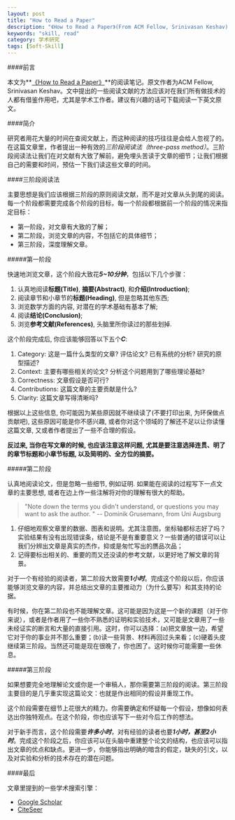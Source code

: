 ```yaml
---
layout: post
title: "How to Read a Paper"
description: "《How to Read a Paper》(From ACM Fellow, Srinivasan Keshav)读后笔记"
keywords: "skill, read"
category: 学术研究
tags: [Soft-Skill]
---
```


####前言

本文为**[《How to Read a Paper》](http://pan.baidu.com/share/link?shareid=1794101145&uk=4130601504 "How to Read a Paper")**的阅读笔记。原文作者为ACM Fellow, Srinivasan Keshav。文中提出的一些阅读文献的方法应该对在我们所有做技术的人都有借鉴作用吧，尤其是学术工作者。建议有兴趣的话可下载阅读一下英文原文。

####简介

研究者用花大量的时间在查阅文献上，而这种阅读的技巧往往是会给人忽视了的。在这篇文章里，作者提出一种有效的*三阶段阅读法（three-pass method）*。三阶段阅读法让我们在对文献有大致了解前，避免埋头苦读于文章的细节；让我们根据自己的需要和时间，预估一下我们读这些文章的时间。

<!-- more -->

####三阶段阅读法

主要思想是我们应该根据三阶段的原则阅读文献，而不是对文章从头到尾的阅读。每一个阶段都需要完成各个阶段的目标，每一个阶段都根据前一个阶段的情况来指定目标：

- 第一阶段，对文章有大致的了解；
- 第二阶段，浏览文章的内容，不包括它的具体细节；
- 第三阶段，深度理解文章。


#####第一阶段

快速地浏览文章，这个阶段大致花***5~10分钟***，包括以下几个步骤：

1. 认真地阅读**标题(Title)**, **摘要(Abstract)**, 和**介绍(Introduction)**;
2. 阅读章节和小章节的**标题(Heading)**, 但是忽略其他东西;
3. 浏览数学方面的内容, 对潜在的学术基础有基本了解;
4. 阅读**结论(Conclusion)**;
5. 浏览**参考文献(References)**, 头脑里所你读过的那些划掉.

这个阶段完成后, 你应该能够回答以下五个***C***:

1. Category: 这是一篇什么类型的文章? 评估论文? 已有系统的分析? 研究的原型描述?
2. Context: 主要有哪些相关的论文? 分析这个问题用到了哪些理论基础?
3. Correctness: 文章假设是否可行?
4. Contributions: 这篇文章的主要贡献是什么?
5. Clarity: 这篇文章写得清晰吗?

根据以上这些信息, 你可能因为某些原因就不继续读了(不要打印出来, 为环保做点贡献吧), 这些原因可能是你不感兴趣, 或者你对这个领域的了解还不足以让你读懂这篇文章, 又或者作者提出了一些不合理的假设。

**反过来, 当你在写文章的时候, 也应该注意这样问题, 尤其是要注意选择连贯、明了的章节标题和小章节标题, 以及简明的、全方位的摘要。**

#####第二阶段

认真地阅读论文，但是忽略一些细节, 例如证明. 如果能在阅读的过程写下一点文章的主要思想, 或者在边上作一些注解将对你的理解有很大的帮助。

> "Note down the terms you didn't understand, or questions you may want to ask the author. " -- Dominik Grusemann, from Uni Augsburg 

1. 仔细地观察文章里的数据、图表和说明。尤其注意图，坐标轴都标志好了吗？实验结果有没有出现错误条，结论是不是有重要意义？一些普通的错误可以让我们分辨出文章是真实的杰作，抑或是匆忙写出的赝品次品；
2. 记得要标出相关的、重要的而又还没读的参考文献，以更好地了解文章的背景。

对于一个有经验的阅读者，第二阶段大致需要***1小时***。完成这个阶段以后，你应该能够浏览文章的内容，并总结出文章的主要推动力（为什么要写）和其支持的论据。

有时候，你在第二阶段也不能理解文章。这可能是因为这是一个新的课题（对于你来说），或者是作者用了一些你不熟悉的证明和实验技术，又可能是文章用了一些未经证实的断言和大量的直接引用。这时，你可以选择：(a)把文章放一边，希望它对于你的事业并不那么重要；(b)读一些背景、材料再回过头来看；(c)硬着头皮继续第三阶段。当然还可能是现在很晚了，你也困了。这时候你可能需要一些休息。

#####第三阶段

如果想要完全地理解论文或你是一个审稿人，那你需要第三阶段的阅读。第三阶段主要目的是几乎重实现这篇论文：也就是作出相同的假设并重现工作。

这个阶段需要在细节上花很大的精力。你需要确定和怀疑每一个假设，想像如何表达出你独特观点。在这个阶段，你也应该写下一些对今后工作的想法。

对于新手而言，这个阶段需要***许多小时***，对有经验的读者也要***1小时，甚至2小时***。完成这个阶段之后，你应该可以在头脑中重建整个论文的结构，也应该可以指出文章的优点和缺点。更进一步，你能够指出明确的暗含的假定，缺失的引文，以及对实验和分析的技术存在的潜在问题。

####最后

文章里提到的一些学术搜索引擎：

- [Google Scholar](http://scholar.google.com)
- [CiteSeer](http://www.citeseer.com/)
